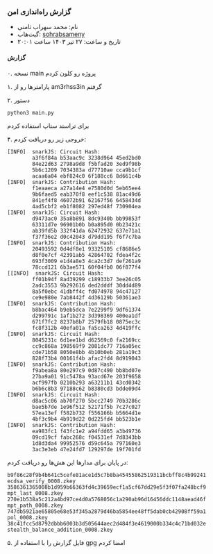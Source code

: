 ### گزارش راه‌اندازی امن

* نام: محمد سهراب ثامنی
* گیت‌هاب: ‌[sohrabsameny](https://github.com/sohrabsameny)
* تاریخ و ساعت: ‌۲۷ تیر ۱۴۰۳ ساعت ۲۰:۰۱

#### گزارش

۰. نسخه main پروژه رو کلون کردم

۱. پارامترها رو از am3rhss3in گرفتم

۲. دستور

```bash
python3 main.py
```
برای تراستد ستاپ استفاده کردم

۴. خروجی زیر رو دریافت کردم:

```
[INFO]  snarkJS: Circuit Hash: 
		a3f6f84a b53aac9c 3238d964 45ed2bd0
		84e22d63 2798a9d8 f5bfad20 3ed9f98b
		5b6c1209 7034383a d77710ae cca9b1cf
		acaa6a04 ebf824c0 6f188cc6 8d661c4b
[INFO]  snarkJS: Contribution Hash: 
		f1eaaeca a27a14e4 e7580d0d 5eb65ee4
		9b6faed5 eab370f8 eef1c538 81ac49d6
		841ef4f8 46072b91 62167f56 6458434d
		4ad5cbf2 eb1f8082 297ed48f 730904ea
[INFO]  snarkJS: Circuit Hash: 
		d9473ac0 35a8b891 8dc9340b bb99853f
		63311d7e 96901b0b b0a895d0 0b23421c
		ab39fd5b 332f41da 62472932 637e71a1
		f37f36e2 d0c42043 d79dd195 f6f7c7ba
[INFO]  snarkJS: Contribution Hash: 
		20493592 0d4df8e1 93325105 cf8686e5
		d8f0e7cf 42391ab5 42864702 fdea4f2c
		693f3009 e1d4a8e3 4ca2c3d7 def261a9
		78ccd121 6b3ae571 60f04fb0 06f877f4
[[INFO]  snarkJS: Circuit Hash: 
		ff01b94f 8ad39299 c18933b7 3ee26c05
		2adc3553 9b292616 ded2dddf 30dd4d89
		8a5f0ebc 41dbff4c fd074978 94c47127
		ce9e980e 7ab8442f 4d36129b 50361ae3
[INFO]  snarkJS: Contribution Hash: 
		b8bac464 b9eb5dca 7e2299f9 9df61374
		d299791c 1af1b272 3d398369 400ea1df
		671f7fc2 8237b8b7 2579fb18 0875ec3c
		fc8f312b 40efa01a fa5ca263 4d419ffc
[INFO]  snarkJS: Circuit Hash: 
		8045231c 6d1ee1bd d62569c0 fa2169cc
		cc9c868a 198569f9 2081dc77 716a05ec
		cde71b58 8050e8bb 4b10b0eb 281a19c3
		828f73b4 00161f4b afac2fd4 8d919043
[INFO]  snarkJS: Contribution Hash: 
		f9abea8a 80e297c9 0d87c490 bb8bd07e
		27ba9a01 91c5478a 93acd67e 203f9658
		acf997fb 0210b293 a63211b1 43cd0342
		b6b6c8b3 97188c62 b8380cd3 bdde09d4
[INFO]  snarkJS: Circuit Hash: 
		d8ac5c06 ab70f270 5bcc2749 70b3286c
		bae5b7de 1e96f512 52171f5b 7c27c027
		57ea13ef f582b732 f556166b b5664d1e
		4bf3c9b4 4b919d22 0d225fd4 bb523b1e
[INFO]  snarkJS: Contribution Hash: 
		ea983fc1 f43fc1e2 a94fdd65 a3b49736
		09cd19cf fabc268c f04531ef 7d8343bb
		1d8d3da4 99952576 d59c645a 797160e3
		3ac3e3eb 47e24fd7 129297de 19f701fd
```

در پایان برای مدارها این هش‌ها رو دریافت کردم:


```
b9f86c28f9b4b641c5cefe81ace1d5c7b8ba45455862519311bcbff8c4b99241 ecdsa_verify_0008.zkey
3586361365008b1d959b66363fd4c39659ecf1a5cf67dd29e5f3f07fa248bcf9 mpt_last_0008.zkey
270e1b538a5c212a4bd97ce4d0a5768056c1a290ab96d16456ddc1148aead46f mpt_path_0008.zkey
747db5921ae65805e68e53f345a2879d46ba5854ee48ff5dab0cb42908ff59a1 pol_0008.zkey
38c41fcc5d8792dbbb6003b3d505644aec2d484f3e4619000b334c4c71bd032e stealth_balance_addition_0008.zkey
```

۵. فایل گزارش را با استفاده از gpg امضا کردم
